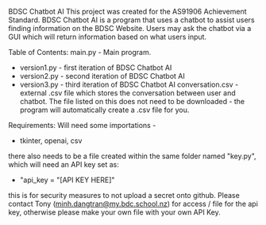 BDSC Chatbot AI
This project was created for the AS91906 Achievement Standard. 
BDSC Chatbot AI is a program that uses a chatbot to assist users finding information on the BDSC Website. Users may ask the chatbot via a GUI which will return information based on what users input.

Table of Contents:
main.py - Main program.
 - version1.py - first iteration of BDSC Chatbot AI
 - version2.py - second iteration of BDSC Chatbot AI
 - version3.py - third iteration of BDSC Chatbot AI
conversation.csv - external .csv file which stores the conversation between user and chatbot. The file listed on this does not need to be downloaded - the program will automatically create a .csv file for you.

Requirements:
Will need some importations - 
 - tkinter, openai, csv

there also needs to be a file created within the same folder named "key.py", which will need an API key set as:
 - "api_key  = "[API KEY HERE]"

this is for security measures to not upload a secret onto github.
Please contact Tony (minh.dangtran@my.bdc.school.nz) for access / file for the api key, otherwise please make your own file with your own API Key.
  
